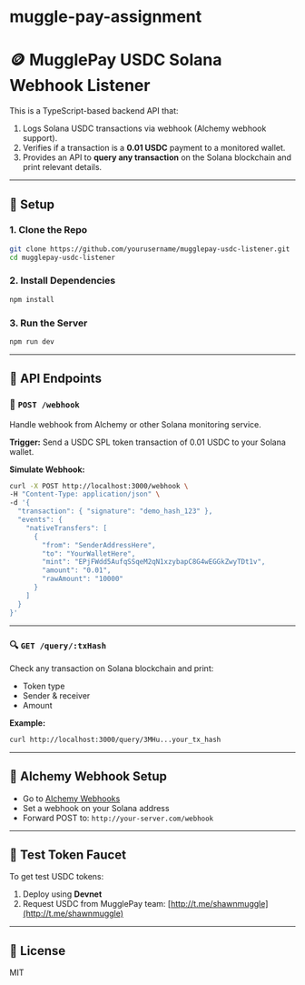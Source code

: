 # muggle-pay-assignment
# 🪙 MugglePay USDC Solana Webhook Listener

This is a TypeScript-based backend API that:

1. Logs Solana USDC transactions via webhook (Alchemy webhook support).
2. Verifies if a transaction is a **0.01 USDC** payment to a monitored wallet.
3. Provides an API to **query any transaction** on the Solana blockchain and print relevant details.

---

## 🚀 Setup

### 1. Clone the Repo

```bash
git clone https://github.com/yourusername/mugglepay-usdc-listener.git
cd mugglepay-usdc-listener
```

### 2. Install Dependencies

```bash
npm install
```

### 3. Run the Server

```bash
npm run dev
```

---

## 📡 API Endpoints

### 🔔 `POST /webhook`

Handle webhook from Alchemy or other Solana monitoring service.

**Trigger:**
Send a USDC SPL token transaction of 0.01 USDC to your Solana wallet.

**Simulate Webhook:**

```bash
curl -X POST http://localhost:3000/webhook \
-H "Content-Type: application/json" \
-d '{
  "transaction": { "signature": "demo_hash_123" },
  "events": {
    "nativeTransfers": [
      {
        "from": "SenderAddressHere",
        "to": "YourWalletHere",
        "mint": "EPjFWdd5AufqSSqeM2qN1xzybapC8G4wEGGkZwyTDt1v",
        "amount": "0.01",
        "rawAmount": "10000"
      }
    ]
  }
}'
```

---

### 🔍 `GET /query/:txHash`

Check any transaction on Solana blockchain and print:

* Token type
* Sender & receiver
* Amount

**Example:**

```bash
curl http://localhost:3000/query/3MHu...your_tx_hash
```

---

## 🔗 Alchemy Webhook Setup

* Go to [Alchemy Webhooks](https://dashboard.alchemy.com/webhooks)
* Set a webhook on your Solana address
* Forward POST to: `http://your-server.com/webhook`

---

## 🔪 Test Token Faucet

To get test USDC tokens:

1. Deploy using **Devnet**
2. Request USDC from MugglePay team: [http://t.me/shawnmuggle](http://t.me/shawnmuggle)

---

## 📄 License

MIT
